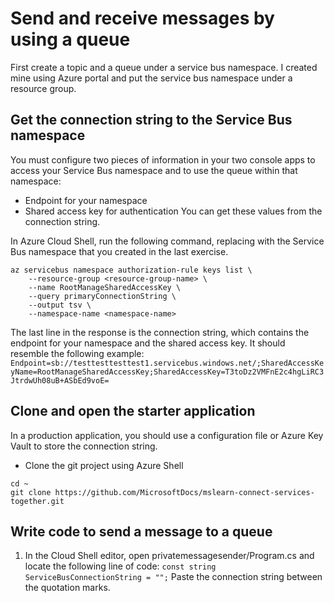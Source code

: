 # Send and receive messages by using a queue
First create a topic and a queue under a service bus namespace. I created mine using Azure portal and put the service bus namespace under a resource group.

## Get the connection string to the Service Bus namespace
You must configure two pieces of information in your two console apps to access your Service Bus namespace and to use the queue within that namespace:
- Endpoint for your namespace
- Shared access key for authentication
You can get these values from the connection string.

In Azure Cloud Shell, run the following command, replacing <namespace-name> with the Service Bus namespace that you created in the last exercise.
```
az servicebus namespace authorization-rule keys list \
    --resource-group <resource-group-name> \
    --name RootManageSharedAccessKey \
    --query primaryConnectionString \
    --output tsv \
    --namespace-name <namespace-name>
```
The last line in the response is the connection string, which contains the endpoint for your namespace and the shared access key. It should resemble the following example:
`Endpoint=sb://testtesttesttest1.servicebus.windows.net/;SharedAccessKeyName=RootManageSharedAccessKey;SharedAccessKey=T3toDz2VMFnE2c4hgLiRC3JtrdwUh08uB+ASbEd9voE=
`

## Clone and open the starter application
In a production application, you should use a configuration file or Azure Key Vault to store the connection string.

- Clone the git project using Azure Shell
```
cd ~
git clone https://github.com/MicrosoftDocs/mslearn-connect-services-together.git
```

## Write code to send a message to a queue
1. In the Cloud Shell editor, open privatemessagesender/Program.cs and locate the following line of code:
`const string ServiceBusConnectionString = "";`
Paste the connection string between the quotation marks.